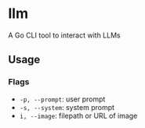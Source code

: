 # llm

A Go CLI tool to interact with LLMs

## Usage

### Flags
- `-p, --prompt`: user prompt
- `-s, --system`: system prompt
- `i, --image`: filepath or URL of image
